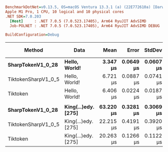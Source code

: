 ``` ini

BenchmarkDotNet=v0.13.5, OS=macOS Ventura 13.3.1 (a) (22E772610a) [Darwin 22.4.0]
Apple M1 Pro, 1 CPU, 10 logical and 10 physical cores
.NET SDK=7.0.203
  [Host]     : .NET 7.0.5 (7.0.523.17405), Arm64 RyuJIT AdvSIMD
  Job-POLNET : .NET 7.0.5 (7.0.523.17405), Arm64 RyuJIT AdvSIMD DEBUG

BuildConfiguration=Debug  

```
|              Method |                Data |      Mean |     Error |    StdDev | Ratio | RatioSD |   Gen0 |   Gen1 | Allocated | Alloc Ratio |
|-------------------- |-------------------- |----------:|----------:|----------:|------:|--------:|-------:|-------:|----------:|------------:|
|   **SharpTokenV1_0_28** |       **Hello, World!** |  **3.347 μs** | **0.0649 μs** | **0.0607 μs** |  **1.00** |    **0.00** | **0.6752** | **0.0038** |   **4.14 KB** |        **1.00** |
| TiktokenSharpV1_0_5 |       Hello, World! |  6.721 μs | 0.0887 μs | 0.0741 μs |  2.00 |    0.05 | 2.1820 | 0.0458 |  13.41 KB |        3.24 |
|            Tiktoken |       Hello, World! |  6.406 μs | 0.0224 μs | 0.0187 μs |  1.91 |    0.03 | 2.1820 | 0.0458 |  13.41 KB |        3.24 |
|                     |                     |           |           |           |       |         |        |        |           |             |
|   **SharpTokenV1_0_28** | **King(...)edy. [275]** | **63.220 μs** | **0.3281 μs** | **0.3069 μs** |  **1.00** |    **0.00** | **8.5449** | **0.4883** |  **52.89 KB** |        **1.00** |
| TiktokenSharpV1_0_5 | King(...)edy. [275] | 22.215 μs | 0.4191 μs | 0.3920 μs |  0.35 |    0.01 | 5.0964 | 0.3052 |  31.34 KB |        0.59 |
|            Tiktoken | King(...)edy. [275] | 20.263 μs | 0.1266 μs | 0.1122 μs |  0.32 |    0.00 | 5.7678 | 0.3357 |  35.38 KB |        0.67 |
